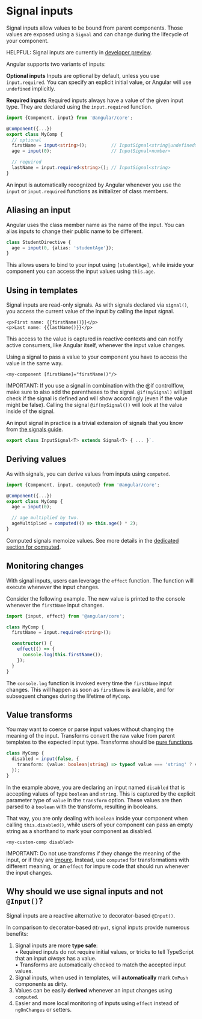 # Signal inputs

Signal inputs allow values to be bound from parent components.
Those values are exposed using a `Signal` and can change during the lifecycle of your component.

HELPFUL: Signal inputs are currently in [developer preview](/reference/releases#developer-preview).

Angular supports two variants of inputs:

**Optional inputs**
Inputs are optional by default, unless you use `input.required`.
You can specify an explicit initial value, or Angular will use `undefined` implicitly.

**Required inputs**
Required inputs always have a value of the given input type.
They are declared using the `input.required` function.

```typescript
import {Component, input} from '@angular/core';

@Component({...})
export class MyComp {
  // optional
  firstName = input<string>();         // InputSignal<string|undefined>
  age = input(0);                      // InputSignal<number>

  // required
  lastName = input.required<string>(); // InputSignal<string>
}
```

An input is automatically recognized by Angular whenever you use the `input` or `input.required` functions as initializer of class members.

## Aliasing an input

Angular uses the class member name as the name of the input.
You can alias inputs to change their public name to be different.

```typescript
class StudentDirective {
  age = input(0, {alias: 'studentAge'});
}
```

This allows users to bind to your input using `[studentAge]`, while inside your component you can access the input values using `this.age`.

## Using in templates

Signal inputs are read-only signals.
As with signals declared via `signal()`, you access the current value of the input by calling the input signal.

```angular-html
<p>First name: {{firstName()}}</p>
<p>Last name: {{lastName()}}</p>
```

This access to the value is captured in reactive contexts and can notify active consumers, like Angular itself, whenever the input value changes.

Using a signal to pass a value to your component you have to access the value in the same way.
```angular-html
<my-component [firstName]="firstName()"/>
```

IMPORTANT: If you use a signal in combination with the @if controlflow, make sure to also add the parentheses to the signal. `@if(mySignal)` will
just check if the signal is defined and will show accordingly (even if the value might be false).
Calling the signal `@if(mySignal())` will look at the value inside of the signal.

An input signal in practice is a trivial extension of signals that you know from [the signals guide](guide/signals).

```typescript
export class InputSignal<T> extends Signal<T> { ... }`.
```

## Deriving values

As with signals, you can derive values from inputs using `computed`.

```typescript
import {Component, input, computed} from '@angular/core';

@Component({...})
export class MyComp {
  age = input(0);

  // age multiplied by two.
  ageMultiplied = computed(() => this.age() * 2);
}
```

Computed signals memoize values.
See more details in the [dedicated section for computed](guide/signals#computed-signals).

## Monitoring changes

With signal inputs, users can leverage the `effect` function.
The function will execute whenever the input changes.

Consider the following example.
The new value is printed to the console whenever the `firstName` input changes.

```typescript
import {input, effect} from '@angular/core';

class MyComp {
  firstName = input.required<string>();

  constructor() {
    effect(() => {
      console.log(this.firstName());
    });
  }
}
```

The `console.log` function is invoked every time the `firstName` input changes.
This will happen as soon as `firstName` is available, and for subsequent changes during the lifetime of `MyComp`.

## Value transforms

You may want to coerce or parse input values without changing the meaning of the input.
Transforms convert the raw value from parent templates to the expected input type.
Transforms should be [pure functions](https://en.wikipedia.org/wiki/Pure_function).

```typescript
class MyComp {
  disabled = input(false, {
    transform: (value: boolean|string) => typeof value === 'string' ? value === '' : value,
  });
}
```

In the example above, you are declaring an input named `disabled` that is accepting values of type `boolean` and `string`.
This is captured by the explicit parameter type of `value` in the `transform` option.
These values are then parsed to a `boolean` with the transform, resulting in booleans.

That way, you are only dealing with `boolean` inside your component when calling `this.disabled()`, while users of your component can pass an empty string as a shorthand to mark your component as disabled.

```angular-html
<my-custom-comp disabled>
```

IMPORTANT: Do not use transforms if they change the meaning of the input, or if they are [impure](https://en.wikipedia.org/wiki/Pure_function#Impure_functions).
Instead, use `computed` for transformations with different meaning, or an `effect` for impure code that should run whenever the input changes.

## Why should we use signal inputs and not `@Input()`?

Signal inputs are a reactive alternative to decorator-based `@Input()`.

In comparison to decorator-based `@Input`, signal inputs provide numerous benefits:

1. Signal inputs are more **type safe**:
  <br/>• Required inputs do not require initial values, or tricks to tell TypeScript that an input _always_ has a value.
  <br/>• Transforms are automatically checked to match the accepted input values.
2. Signal inputs, when used in templates, will **automatically** mark `OnPush` components as dirty.
3. Values can be easily **derived** whenever an input changes using `computed`.
4. Easier and more local monitoring of inputs using `effect` instead of `ngOnChanges` or setters.
